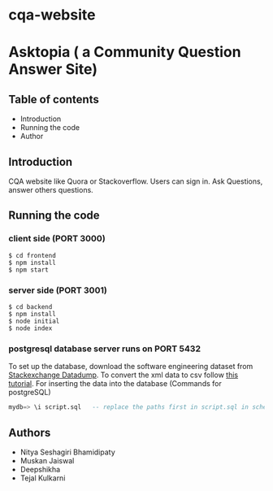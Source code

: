 # cqa-website

# Asktopia ( a Community Question Answer Site)

## Table of contents

- Introduction
- Running the code
- Author

## Introduction

CQA website like Quora or Stackoverflow. Users can sign in. Ask Questions, answer others questions.

## Running the code

### client side (PORT 3000)
    $ cd frontend
    $ npm install
    $ npm start

### server side (PORT 3001)
    $ cd backend
    $ npm install
    $ node initial 
    $ node index


### postgresql database server runs on PORT 5432
To set up the database, download the software engineering dataset from [Stackexchange Datadump](https://archive.org/download/stackexchange). To convert the xml data to csv follow [this tutorial](https://github.com/SkobelevIgor/stackexchange-xml-converter). 
For inserting the data into the database (Commands for postgreSQL)
```SQL
mydb=> \i script.sql   -- replace the paths first in script.sql in schema folder
```
   
## Authors

- Nitya Seshagiri Bhamidipaty
- Muskan Jaiswal 
- Deepshikha 
- Tejal Kulkarni 
